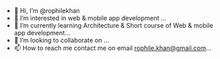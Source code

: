 - 👋 Hi, I’m @rophilekhan
- 👀 I’m interested in web & mobile app development ...
- 🌱 I’m currently learning Architecture & Short course of Web & mobile app development...
- 💞️ I’m looking to collaborate on ...
- 📫 How to reach me contact me on email rophile.khan@gmail.com...

<!---
rophilekhan/rophilekhan is a ✨ special ✨ repository because its `README.md` (this file) appears on your GitHub profile.
You can click the Preview link to take a look at your changes.
--->
